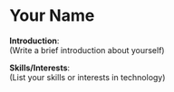 # Your Name

**Introduction**:  
(Write a brief introduction about yourself)

**Skills/Interests**:  
(List your skills or interests in technology)
